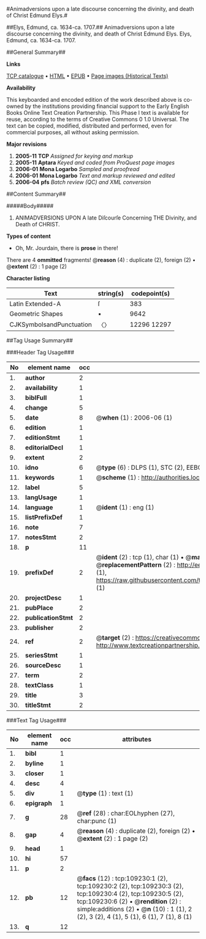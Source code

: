 #Animadversions upon a late discourse concerning the divinity, and death of Christ Edmund Elys.#

##Elys, Edmund, ca. 1634-ca. 1707.##
Animadversions upon a late discourse concerning the divinity, and death of Christ Edmund Elys.
Elys, Edmund, ca. 1634-ca. 1707.

##General Summary##

**Links**

[TCP catalogue](http://www.ota.ox.ac.uk/tcp/)  • 
[HTML](http://tei.it.ox.ac.uk/tcp/Texts-HTML/free/A39/A39338.html)  • 
[EPUB](http://tei.it.ox.ac.uk/tcp/Texts-EPUB/free/A39/A39338.epub) • 
[Page images (Historical Texts)](https://data.historicaltexts.jisc.ac.uk/view?pubId=eebo-19636953e&pageId=eebo-19636953e-109230-1)

**Availability**

This keyboarded and encoded edition of the
	       work described above is co-owned by the institutions
	       providing financial support to the Early English Books
	       Online Text Creation Partnership. This Phase I text is
	       available for reuse, according to the terms of Creative
	       Commons 0 1.0 Universal. The text can be copied,
	       modified, distributed and performed, even for
	       commercial purposes, all without asking permission.

**Major revisions**

1. __2005-11__ __TCP__ *Assigned for keying and markup*
1. __2005-11__ __Aptara__ *Keyed and coded from ProQuest page images*
1. __2006-01__ __Mona Logarbo__ *Sampled and proofread*
1. __2006-01__ __Mona Logarbo__ *Text and markup reviewed and edited*
1. __2006-04__ __pfs__ *Batch review (QC) and XML conversion*

##Content Summary##

#####Body#####

1. ANIMADVERSIONS
UPON
A late Diſcourſe Concerning
THE
Divinity, and Death of CHRIST.

**Types of content**

  * Oh, Mr. Jourdain, there is **prose** in there!

There are 4 **ommitted** fragments! 
 @__reason__ (4) : duplicate (2), foreign (2)  •  @__extent__ (2) : 1 page (2)

**Character listing**


|Text|string(s)|codepoint(s)|
|---|---|---|
|Latin Extended-A|ſ|383|
|Geometric Shapes|▪|9642|
|CJKSymbolsandPunctuation|〈〉|12296 12297|

##Tag Usage Summary##

###Header Tag Usage###

|No|element name|occ|attributes|
|---|---|---|---|
|1.|__author__|2||
|2.|__availability__|1||
|3.|__biblFull__|1||
|4.|__change__|5||
|5.|__date__|8| @__when__ (1) : 2006-06 (1)|
|6.|__edition__|1||
|7.|__editionStmt__|1||
|8.|__editorialDecl__|1||
|9.|__extent__|2||
|10.|__idno__|6| @__type__ (6) : DLPS (1), STC (2), EEBO-CITATION (1), OCLC (1), VID (1)|
|11.|__keywords__|1| @__scheme__ (1) : http://authorities.loc.gov/ (1)|
|12.|__label__|5||
|13.|__langUsage__|1||
|14.|__language__|1| @__ident__ (1) : eng (1)|
|15.|__listPrefixDef__|1||
|16.|__note__|7||
|17.|__notesStmt__|2||
|18.|__p__|11||
|19.|__prefixDef__|2| @__ident__ (2) : tcp (1), char (1)  •  @__matchPattern__ (2) : ([0-9\-]+):([0-9IVX]+) (1), (.+) (1)  •  @__replacementPattern__ (2) : http://eebo.chadwyck.com/downloadtiff?vid=$1&page=$2 (1), https://raw.githubusercontent.com/textcreationpartnership/Texts/master/tcpchars.xml#$1 (1)|
|20.|__projectDesc__|1||
|21.|__pubPlace__|2||
|22.|__publicationStmt__|2||
|23.|__publisher__|2||
|24.|__ref__|2| @__target__ (2) : https://creativecommons.org/publicdomain/zero/1.0/ (1), http://www.textcreationpartnership.org/docs/. (1)|
|25.|__seriesStmt__|1||
|26.|__sourceDesc__|1||
|27.|__term__|2||
|28.|__textClass__|1||
|29.|__title__|3||
|30.|__titleStmt__|2||


###Text Tag Usage###

|No|element name|occ|attributes|
|---|---|---|---|
|1.|__bibl__|1||
|2.|__byline__|1||
|3.|__closer__|1||
|4.|__desc__|4||
|5.|__div__|1| @__type__ (1) : text (1)|
|6.|__epigraph__|1||
|7.|__g__|28| @__ref__ (28) : char:EOLhyphen (27), char:punc (1)|
|8.|__gap__|4| @__reason__ (4) : duplicate (2), foreign (2)  •  @__extent__ (2) : 1 page (2)|
|9.|__head__|1||
|10.|__hi__|57||
|11.|__p__|2||
|12.|__pb__|12| @__facs__ (12) : tcp:109230:1 (2), tcp:109230:2 (2), tcp:109230:3 (2), tcp:109230:4 (2), tcp:109230:5 (2), tcp:109230:6 (2)  •  @__rendition__ (2) : simple:additions (2)  •  @__n__ (10) : 1 (1), 2 (2), 3 (2), 4 (1), 5 (1), 6 (1), 7 (1), 8 (1)|
|13.|__q__|12||
